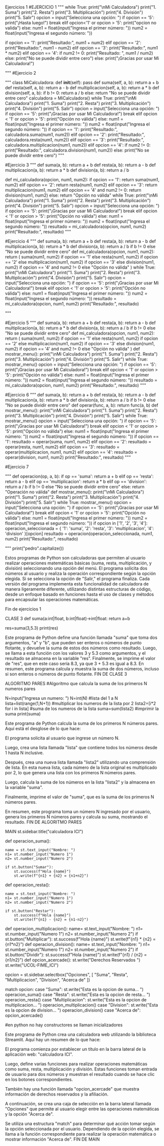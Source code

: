 Ejercicios 1
#EJERCICIO 1
""" 
while True:
 print("\nMi Calculadora")
 print("1. Suma")
 print("2. Resta")
 print("3. Multiplicación")
 print("4. División")
 print("5. Salir")
 opcion = input("Selecciona una opción: ")
 if opcion == '5':
    print("¡Hasta luego!")
    break
 elif opcion<'1' or opcion > '5':
    print("opcion no valida")
 else:
   num1 = float(input("Ingresa el primer número: "))
   num2 = float(input("Ingresa el segundo número: "))
   
   if opcion == '1':
      print("Resultado:", num1 + num2)
   elif opcion == '2':
      print("Resultado:", num1 - num2)
   elif opcion == '3':
      print("Resultado:", num1 * num2)
   elif opcion == '4':
      if num2 != 0:
         print("Resultado: ", num1 / num2)
      else:
         print("No se puede dividir entre cero")
   else:
      print("¡Gracias por usar Mi Calculadora!")

 """
#Ejercicio 2

""" class MiCalculadora:
 def __init__(self):
    pass
 def suma(self, a, b):
    return a + b
 def resta(self, a, b):
    return a - b
 def multiplicacion(self, a, b):
    return a * b
 def division(self, a, b):
    if b != 0:
        return a / b
    else:
        return "No se puede dividir entre cero" 
calculadora = MiCalculadora()
while True:
 print("\nMi Calculadora")
 print("1. Suma")
 print("2. Resta")
 print("3. Multiplicación")
 print("4. División")
 print("5. Salir")
 opcion = input("Selecciona una opción: ")
 if opcion == '5':
    print("¡Gracias por usar Mi Calculadora!")
    break
 elif opcion < '1' or opcion > '5':
        print("Opción no válida")
 else:
    num1 = float(input("Ingresa el primer número: "))
    num2 = float(input("Ingresa el segundo número: "))
 if opcion == '1':
    print("Resultado:", calculadora.suma(num1, num2))
 elif opcion == '2':
    print("Resultado:", calculadora.resta(num1, num2))
 elif opcion == '3':
    print("Resultado:", calculadora.multiplicacion(num1, num2))
 elif opcion == '4':
    if num2 != 0:
        print("Resultado:", calculadora.division(num1, num2))
    else:
        print("No se puede dividir entre cero")
 """

 #Ejercicio 3
""" 
def suma(a, b):
 return a + b
def resta(a, b):
 return a - b
def multiplicacion(a, b):
 return a * b
def division(a, b):
 return a / b

def mi_calculadora(opcion, num1, num2):
 if opcion == '1':
    return suma(num1, num2)
 elif opcion == '2':
    return resta(num1, num2)
 elif opcion == '3':
    return multiplicacion(num1, num2)
 elif opcion == '4' and num2 != 0:
    return division(num1, num2)
 else:
    return "Opción no válida"
while True:
 print("\nMi Calculadora")
 print("1. Suma")
 print("2. Resta")
 print("3. Multiplicación")
 print("4. División")
 print("5. Salir")
 opcion = input("Selecciona una opción: ")
 if opcion == '5':
    print("¡Gracias por usar Mi Calculadora!")
    break
 elif opcion < '1' or opcion > '5':
    print("Opción no válida")
 else:
    num1 = float(input("Ingresa el primer número: "))
    num2 = float(input("Ingresa el segundo número: "))
    resultado = mi_calculadora(opcion, num1, num2)
 print("Resultado:", resultado) """


#Ejercicio 4
""" 
def suma(a, b):
 return a + b
def resta(a, b):
 return a - b
def multiplicacion(a, b):
 return a * b
def division(a, b):
 return a / b if b != 0 else "No se puede dividir entre cero"
def mi_calculadora(opcion, num1, num2):
 return (
 suma(num1, num2) if opcion == '1'
 else resta(num1, num2) if opcion == '2'
 else multiplicacion(num1, num2) if opcion == '3'
 else division(num1, num2) if opcion == '4' and num2 != 0
 else "Opción no válida"
 )
while True:
 print("\nMi Calculadora")
 print("1. Suma")
 print("2. Resta")
 print("3. Multiplicación")
 print("4. División")
 print("5. Salir")
 opcion = input("Selecciona una opción: ")
 if opcion == '5':
    print("¡Gracias por usar Mi Calculadora!")
    break
 elif opcion < '1' or opcion > '5':
    print("Opción no válida")
 else:
    num1 = float(input("Ingresa el primer número: "))
    num2 = float(input("Ingresa el segundo número: "))
    resultado = mi_calculadora(opcion, num1, num2)
    print("Resultado:", resultado)

 """

#Ejercicio 5
""" 
def suma(a, b):
 return a + b
def resta(a, b):
 return a - b
def multiplicacion(a, b):
 return a * b
def division(a, b):
 return a / b if b != 0 else "No se puede dividir entre cero"
def mi_calculadora(opcion, num1, num2):
 return (
 suma(num1, num2) if opcion == '1'
 else resta(num1, num2) if opcion == '2'
 else multiplicacion(num1, num2) if opcion == '3'
 else division(num1, num2) if opcion == '4' and num2 != 0
 else "Opción no válida"
 )
def mostrar_menu():
 print("\nMi Calculadora")
 print("1. Suma")
 print("2. Resta")
 print("3. Multiplicación")
 print("4. División")
 print("5. Salir")
while True:
 mostrar_menu()
 opcion = input("Selecciona una opción: ")
 if opcion == '5':
    print("¡Gracias por usar Mi Calculadora!")
    break
 elif opcion < '1' or opcion > '5':
    print("Opción no válida")
 else:
    num1 = float(input("Ingresa el primer número: "))
    num2 = float(input("Ingresa el segundo número: "))
    resultado = mi_calculadora(opcion, num1, num2)
    print("Resultado:", resultado)
 """

#Ejercicio 6
""" 
def suma(a, b):
 return a + b
def resta(a, b):
 return a - b
def multiplicacion(a, b):
 return a * b
def division(a, b):
 return a / b if b != 0 else "No se puede dividir entre cero"
def operar(func, a, b):
 return func(a, b)
def mostrar_menu():
 print("\nMi Calculadora")
 print("1. Suma")
 print("2. Resta")
 print("3. Multiplicación")
 print("4. División")
 print("5. Salir")
while True:
 mostrar_menu()
 opcion = input("Selecciona una opción: ")
 if opcion == '5':
    print("¡Gracias por usar Mi Calculadora!")
    break
 elif opcion < '1' or opcion > '5':
    print("Opción no válida")
 else:
    num1 = float(input("Ingresa el primer número: "))
    num2 = float(input("Ingresa el segundo número: "))
 if opcion == '1':
    resultado = operar(suma, num1, num2)
 elif opcion == '2':
    resultado = operar(resta, num1, num2)
 elif opcion == '3':
    resultado = operar(multiplicacion, num1, num2)
 elif opcion == '4':
    resultado = operar(division, num1, num2)
 print("Resultado:", resultado)
 """


#Ejercicio 7

""" 
def operacion(op, a, b):
 if op == 'suma':
    return a + b
 elif op == 'resta':
    return a - b
 elif op == 'multiplicacion':
    return a * b
 elif op == 'division':
    return a / b if b != 0 else "No se puede dividir entre cero"
 else:
    return "Operación no válida"
def mostrar_menu():
 print("\nMi Calculadora")
 print("1. Suma")
 print("2. Resta")
 print("3. Multiplicación")
 print("4. División")
 print("5. Salir")
while True:
 mostrar_menu()
 opcion = input("Selecciona una opción: ")
 if opcion == '5':
    print("¡Gracias por usar Mi Calculadora!")
    break
 elif opcion < '1' or opcion > '5':
    print("Opción no válida")
 else:
    num1 = float(input("Ingresa el primer número: "))
    num2 = float(input("Ingresa el segundo número: "))
 if opcion in ['1', '2', '3', '4']:
    operacion_seleccionada = {
 '1': 'suma',
 '2': 'resta',
 '3': 'multiplicacion',
 '4': 'division'
 }[opcion]
 resultado = operacion(operacion_seleccionada, num1,
num2)
 print("Resultado:", resultado)

 """
 print("pedro".capitalize())
 
 Estos programas de Python son calculadoras que permiten al usuario realizar operaciones matemáticas básicas (suma, resta, multiplicación, y división) seleccionando una opción del menú. El programa solicita dos números al usuario y realiza la operación correspondiente según la opción elegida. Si se selecciona la opción de "Salir," el programa finaliza. Cada versión del programa implementa esta funcionalidad de calculadora de manera ligeramente diferente, utilizando distintas estructuras de código, desde un enfoque basado en funciones hasta el uso de clases y métodos para encapsular las operaciones matemáticas.
 
 Fin de ejercicios 1


CLASE 3
def suma(a:int|float, b:int|float)->int|float:
    return a+b

res=suma(3,5.3)
print(res)

Este programa de Python define una función llamada "suma" que toma dos argumentos, "a" y "b", que pueden ser enteros o números de punto flotante, y devuelve la suma de estos dos números como resultado. Luego, se llama a esta función con los valores 3 y 5.3 como argumentos, y el resultado se almacena en la variable "res". Finalmente, se imprime el valor de "res", que en este caso sería 8.3, ya que 3 + 5.3 es igual a 8.3. En resumen, este programa calcula y muestra la suma de dos números, incluso si son enteros o números de punto flotante.
FIN DE CLASE 3



ALGORITMO PARES
#Algoritmo que calcula la suma de los primeros N numeros pares

N=input("Ingresa un numero: ")
N=int(N)
#lista del 1 a N
lista=list(range(1,N+1))
#multiplicar los numeros de la lista por 2
lista2=[i*2 for i in lista]
#suma de los numeros de la lista
suma=sum(lista2)
#imprimir la suma
print(suma)

Este programa de Python calcula la suma de los primeros N números pares. Aquí está el desglose de lo que hace:

El programa solicita al usuario que ingrese un número N.

Luego, crea una lista llamada "lista" que contiene todos los números desde 1 hasta N inclusive.

Después, crea una nueva lista llamada "lista2" utilizando una comprensión de lista. En esta nueva lista, cada número de la lista original es multiplicado por 2, lo que genera una lista con los primeros N números pares.

Luego, calcula la suma de los números en la lista "lista2" y la almacena en la variable "suma".

Finalmente, imprime el valor de "suma", que es la suma de los primeros N números pares.

En resumen, este programa toma un número N ingresado por el usuario, genera los primeros N números pares y calcula su suma, mostrando el resultado.
FIN DE ALGORITMO PARES

MAIN
st.sidebar.title("calculadora ICI")

def operacion_suma():

    name = st.text_input("Nombre: ")
    n1= st.number_input("Numero 1")
    n2= st.number_input("Numero 2")

    if st.button("Sumar"):
        st.success(f"Hola {name}")
        st.write(f"{n1} + {n2} = {n1+n2}")
def operacion_resta():

    name = st.text_input("Nombre: ")
    n1= st.number_input("Numero 1")
    n2= st.number_input("Numero 2")

    if st.button("Restar"):
        st.success(f"Hola {name}")
        st.write(f"{n1} - {n2} = {n1-n2}")
def operacion_multiplicacion():
    name= st.text_input("Nombre: ")
    n1= st.number_input("Numero 1")
    n2= st.number_input("Numero 2")
    if st.button("Multiplicar"):
        st.success(f"Hola {name}")
        st.write(f"{n1} * {n2} = {n1*n2}")
def operacion_division():
    name= st.text_input("Nombre: ")
    n1= st.number_input("Numero 1")
    n2= st.number_input("Numero 2")
    if st.button("Dividir"):
        st.success(f"Hola {name}")
        st.write(f"{n1} / {n2} = {n1/n2}")
def opcion_acercade():
    st.write("Derechos Reservados  ")
    st.write("UCOL-FIME_ICI")

opcion = st.sidebar.selectbox("Opciones", [
    "Suma", "Resta", "Multiplicacion", "Division", "Acerca de"
    ])


match opcion:
    case "Suma":
        st.write("Esta es la opcion de suma... ")
        operacion_suma()
    case "Resta":
        st.write("Esta es la opcion de resta... ")
        operacion_resta()
    case "Multiplicacion":
        st.write("Esta es la opcion de multiplicacion... ")
        operacion_multiplicacion()
    case "Division":
        st.write("Esta es la opcion de division... ")
        operacion_division()
    case "Acerca de":
        opcion_acercade()

#en python no hay constructores se llaman inicializadores

Este programa de Python crea una calculadora web utilizando la biblioteca Streamlit. Aquí hay un resumen de lo que hace:

El programa comienza por establecer un título en la barra lateral de la aplicación web: "calculadora ICI".

Luego, define varias funciones para realizar operaciones matemáticas como suma, resta, multiplicación y división. Estas funciones toman entrada de usuario para dos números y muestran el resultado cuando se hace clic en los botones correspondientes.

También hay una función llamada "opcion_acercade" que muestra información de derechos reservados y la afiliación.

A continuación, se crea una caja de selección en la barra lateral llamada "Opciones" que permite al usuario elegir entre las operaciones matemáticas y la opción "Acerca de".

Se utiliza una estructura "match" para determinar qué acción tomar según la opción seleccionada por el usuario. Dependiendo de la opción elegida, se llama a la función correspondiente para realizar la operación matemática o mostrar información "Acerca de".
FIN DE MAIN


 